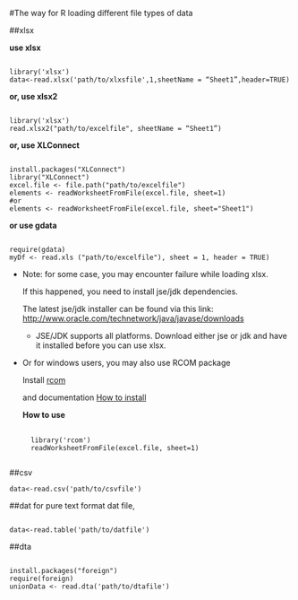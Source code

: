 #The way for R loading different file types of data


##xlsx

**use xlsx**

<pre>
<code>
library('xlsx')
data<-read.xlsx('path/to/xlxsfile',1,sheetName = “Sheet1”,header=TRUE)
</code></pre>

**or, use xlsx2**

<pre>
<code>
library('xlsx')
read.xlsx2("path/to/excelfile", sheetName = “Sheet1”)
</code></pre>

**or, use XLConnect**

<pre>
<code>
install.packages("XLConnect")
library("XLConnect")
excel.file <- file.path("path/to/excelfile")
elements <- readWorksheetFromFile(excel.file, sheet=1)
#or
elements <- readWorksheetFromFile(excel.file, sheet="Sheet1")
</code></pre>

**or use gdata**
<pre>
<code>
require(gdata)
myDf <- read.xls ("path/to/excelfile"), sheet = 1, header = TRUE)
</code></pre>


* Note: for some case, you may encounter failure while loading xlsx.

	If this happened, you need to install jse/jdk dependencies. 

	The latest jse/jdk installer can be found via this link: http://www.oracle.com/technetwork/java/javase/downloads

	* JSE/JDK supports all platforms. Download either jse or jdk and have it installed before you can use xlsx.

* Or for windows users, you may also use RCOM package

	Install [rcom](http://rcom.univie.ac.at/download.html)

	and documentation [How to install](http://homepage.univie.ac.at/erich.neuwirth/php/rcomwiki/doku.php?id=wiki:how_to_install)

	**How to use**

	<pre>
	<code>
	library('rcom')
	readWorksheetFromFile(excel.file, sheet=1)
	</code></pre>


##csv

<pre>
<code>data<-read.csv('path/to/csvfile')</code></pre>



##dat
for pure text format dat file,
<pre>
<code>
data<-read.table('path/to/datfile')
</code></pre>



##dta

<pre>
<code>
install.packages("foreign")
require(foreign)
unionData <- read.dta('path/to/dtafile')
</code></pre>
